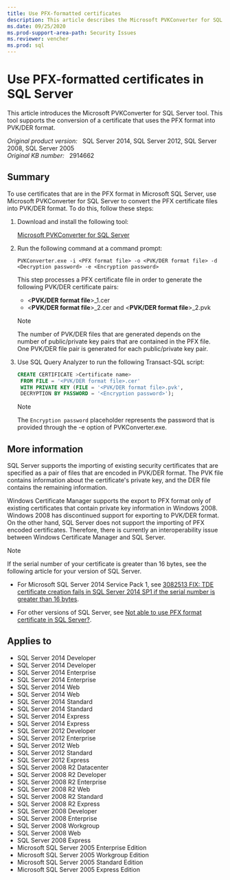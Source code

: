 ```yaml
---
title: Use PFX-formatted certificates
description: This article describes the Microsoft PVKConverter for SQL Server tool. This tool supports the conversion of a certificate that uses the PFX format into PVK/DER format.
ms.date: 09/25/2020
ms.prod-support-area-path: Security Issues
ms.reviewer: vencher
ms.prod: sql
---
```

# Use PFX-formatted certificates in SQL Server

This article introduces the Microsoft PVKConverter for SQL Server tool. This tool supports the conversion of a certificate that uses the PFX format into PVK/DER format.

_Original product version:_ &nbsp; SQL Server 2014, SQL Server 2012, SQL Server 2008, SQL Server 2005  
_Original KB number:_ &nbsp; 2914662

## Summary

To use certificates that are in the PFX format in Microsoft SQL Server, use Microsoft PVKConverter for SQL Server to convert the PFX certificate files into PVK/DER format. To do this, follow these steps:

1. Download and install the following tool:

    [Microsoft PVKConverter for SQL Server](https://www.microsoft.com/download/details.aspx?id=40812)

2. Run the following command at a command prompt:

    ```console
    PVKConverter.exe -i <PFX format file> -o <PVK/DER format file> -d <Decryption password> -e <Encryption password>
    ```  

    This step processes a PFX certificate file in order to generate the following PVK/DER certificate pairs:

      - <**PVK/DER format file**>_1.cer
      - <**PVK/DER format file**>_2.cer and <**PVK/DER format file**>_2.pvk

    > [!NOTE]
    > The number of PVK/DER files that are generated depends on the number of public/private key pairs that are contained in the PFX file. One PVK/DER file pair is generated for each public/private key pair.

3. Use SQL Query Analyzer to run the following Transact-SQL script:

    ```sql
    CREATE CERTIFICATE >Certificate name>
     FROM FILE = '<PVK/DER format file>.cer'
     WITH PRIVATE KEY (FILE = '<PVK/DER format file>.pvk',
     DECRYPTION BY PASSWORD = '<Encryption password>');
    ```

    > [!NOTE]
    > The `Encryption password` placeholder represents the password that is provided through the -e option of PVKConverter.exe.

## More information

SQL Server supports the importing of existing security certificates that are specified as a pair of files that are encoded in PVK/DER format. The PVK file contains information about the certificate's private key, and the DER file contains the remaining information.

Windows Certificate Manager supports the export to PFX format only of existing certificates that contain private key information in Windows 2008. Windows 2008 has discontinued support for exporting to PVK/DER format. On the other hand, SQL Server does not support the importing of PFX encoded certificates. Therefore, there is currently an interoperability issue between Windows Certificate Manager and SQL Server.

> [!NOTE]
> If the serial number of your certificate is greater than 16 bytes, see the following article for your version of SQL Server.

- For Microsoft SQL Server 2014 Service Pack 1, see [3082513 FIX: TDE certificate creation fails in SQL Server 2014 SP1 if the serial number is greater than 16 bytes](https://support.microsoft.com/help/3082513).

- For other versions of SQL Server, see [Not able to use PFX format certificate in SQL Server?](https://techcommunity.microsoft.com/t5/sql-server-support/not-able-to-use-pfx-format-certificate-in-sql-server/ba-p/318593).

## Applies to

- SQL Server 2014 Developer
- SQL Server 2014 Developer
- SQL Server 2014 Enterprise
- SQL Server 2014 Enterprise
- SQL Server 2014 Web
- SQL Server 2014 Web
- SQL Server 2014 Standard
- SQL Server 2014 Standard
- SQL Server 2014 Express
- SQL Server 2014 Express
- SQL Server 2012 Developer
- SQL Server 2012 Enterprise
- SQL Server 2012 Web
- SQL Server 2012 Standard
- SQL Server 2012 Express
- SQL Server 2008 R2 Datacenter
- SQL Server 2008 R2 Developer
- SQL Server 2008 R2 Enterprise
- SQL Server 2008 R2 Web
- SQL Server 2008 R2 Standard
- SQL Server 2008 R2 Express
- SQL Server 2008 Developer
- SQL Server 2008 Enterprise
- SQL Server 2008 Workgroup
- SQL Server 2008 Web
- SQL Server 2008 Express
- Microsoft SQL Server 2005 Enterprise Edition
- Microsoft SQL Server 2005 Workgroup Edition
- Microsoft SQL Server 2005 Standard Edition
- Microsoft SQL Server 2005 Express Edition  
